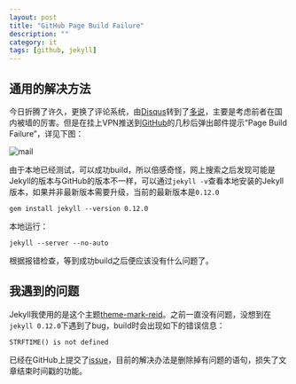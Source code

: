 ```yaml
---
layout: post
title: "GitHub Page Build Failure"
description: ""
category: it
tags: [github, jekyll]
---
```


## 通用的解决方法

今日折腾了许久，更换了评论系统，由[Disqus](http://disqus.com/)转到了[多说](http://duoshuo.com/)，主要是考虑前者在国内被墙的厉害。但是在挂上VPN推送到[GitHub]()的几秒后弹出邮件提示“Page Build Failure”，详见下图：

<img src="http://24.media.tumblr.com/f162b08f8b1d9b5db4823a791ac97f99/tumblr_mgzoh1qmX21rpy6u9o1_500.png" title="mail" alt="mail" />

由于本地已经测试，可以成功build，所以倍感奇怪，网上搜索之后发现可能是Jekyll的版本与GitHub的版本不一样，可以通过`jekyll -v`查看本地安装的Jekyll版本，如果并非最新版本需要升级，当前的最新版本是`0.12.0`

    gem install jekyll --version 0.12.0

本地运行：

    jekyll --server --no-auto

根据报错检查，等到成功build之后便应该没有什么问题了。


## 我遇到的问题

Jekyll我使用的是这个主题[theme-mark-reid](https://github.com/jekyllbootstrap/theme-mark-reid)。之前一直没有问题，没想到在`jekyll 0.12.0`下遇到了bug，build时会出现如下的错误信息：

    STRFTIME() is not defined 

已经在GitHub上提交了[issue](https://github.com/jekyllbootstrap/theme-mark-reid/issues/4)，目前的解决办法是删除掉有问题的语句，损失了文章结束时间戳的功能。
